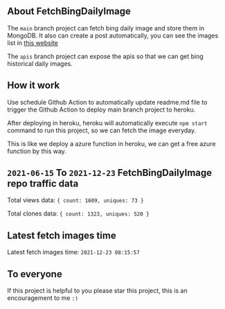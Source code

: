 ## About FetchBingDailyImage

The `main` branch project can fetch bing daily image and store them in MongoDB.
It also can create a post automatically, you can see the images list in [this website](https://oursalbum.netlify.app)

The `apis` branch project can expose the apis so that we can get bing historical daily images.

## How it work

Use schedule Github Action to automatically update readme.md file to trigger the Github Action to deploy main branch project to heroku.

After deploying in heroku, heroku will automatically execute `npm start` command to run this project, so we can fetch the image everyday.

This is like we deploy a azure function in heroku, we can get a free azure function by this way.

## `2021-06-15` To `2021-12-23` FetchBingDailyImage repo traffic data

Total views data: `{ count: 1609, uniques: 73 }`

Total clones data: `{ count: 1323, uniques: 520 }`

## Latest fetch images time

Latest fetch images time: `2021-12-23 08:15:57`

## To everyone

If this project is helpful to you please star this project, this is an encouragement to me `:)`



